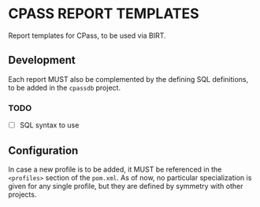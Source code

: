 # CPASS REPORT TEMPLATES
Report templates for CPass, to be used via BIRT.

## Development
Each report MUST also be complemented by the defining SQL definitions, to be added in the `cpassdb` project.

### TODO
- [ ] SQL syntax to use

## Configuration
In case a new profile is to be added, it MUST be referenced in the `<profiles>` section of the `pom.xml`. As of now, no particular specialization is given for any single profile, but they are defined by symmetry with other projects.
